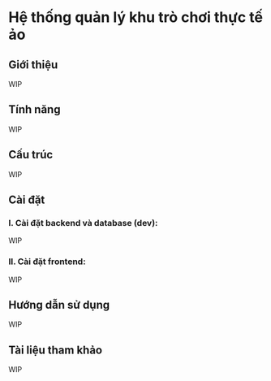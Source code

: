 # Hệ thống quản lý khu trò chơi thực tế ảo

## Giới thiệu
WIP
## Tính năng
WIP
## Cấu trúc
WIP
## Cài đặt
### I. Cài đặt backend và database (dev):
WIP
### II. Cài đặt frontend:
WIP
## Hướng dẫn sử dụng
WIP
## Tài liệu tham khảo
WIP
